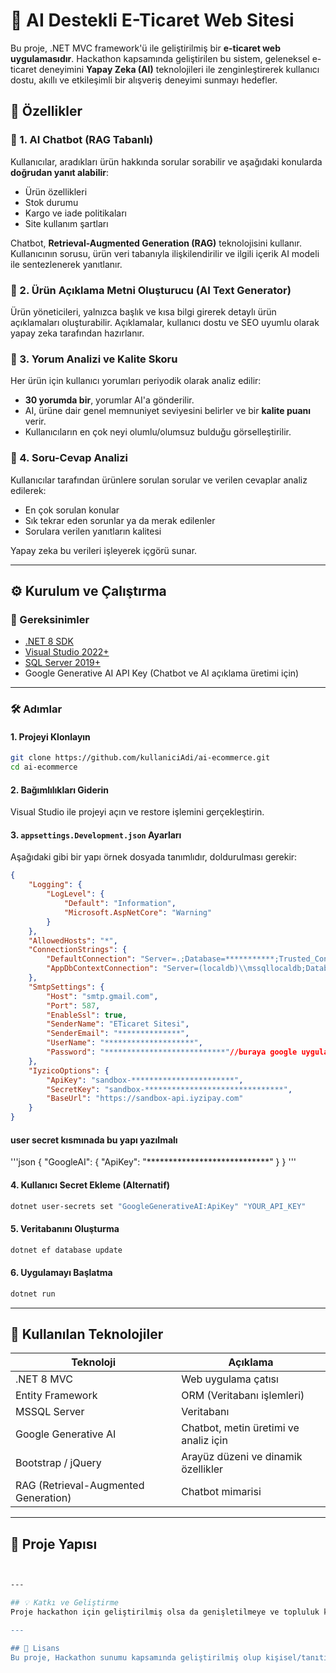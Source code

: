# 🛒 AI Destekli E-Ticaret Web Sitesi

Bu proje, .NET MVC framework'ü ile geliştirilmiş bir **e-ticaret web uygulamasıdır**. Hackathon kapsamında geliştirilen bu sistem, geleneksel e-ticaret deneyimini **Yapay Zeka (AI)** teknolojileri ile zenginleştirerek kullanıcı dostu, akıllı ve etkileşimli bir alışveriş deneyimi sunmayı hedefler.

## 🚀 Özellikler

### 🔹 1. AI Chatbot (RAG Tabanlı)
Kullanıcılar, aradıkları ürün hakkında sorular sorabilir ve aşağıdaki konularda **doğrudan yanıt alabilir**:
- Ürün özellikleri  
- Stok durumu  
- Kargo ve iade politikaları  
- Site kullanım şartları  

Chatbot, **Retrieval-Augmented Generation (RAG)** teknolojisini kullanır. Kullanıcının sorusu, ürün veri tabanıyla ilişkilendirilir ve ilgili içerik AI modeli ile sentezlenerek yanıtlanır.

### 🔹 2. Ürün Açıklama Metni Oluşturucu (AI Text Generator)
Ürün yöneticileri, yalnızca başlık ve kısa bilgi girerek detaylı ürün açıklamaları oluşturabilir. Açıklamalar, kullanıcı dostu ve SEO uyumlu olarak yapay zeka tarafından hazırlanır.

### 🔹 3. Yorum Analizi ve Kalite Skoru
Her ürün için kullanıcı yorumları periyodik olarak analiz edilir:
- **30 yorumda bir**, yorumlar AI'a gönderilir.
- AI, ürüne dair genel memnuniyet seviyesini belirler ve bir **kalite puanı** verir.
- Kullanıcıların en çok neyi olumlu/olumsuz bulduğu görselleştirilir.

### 🔹 4. Soru-Cevap Analizi
Kullanıcılar tarafından ürünlere sorulan sorular ve verilen cevaplar analiz edilerek:
- En çok sorulan konular
- Sık tekrar eden sorunlar ya da merak edilenler
- Sorulara verilen yanıtların kalitesi

Yapay zeka bu verileri işleyerek içgörü sunar.

---

## ⚙️ Kurulum ve Çalıştırma

### 🔧 Gereksinimler
- [.NET 8 SDK](https://dotnet.microsoft.com/en-us/download)
- [Visual Studio 2022+](https://visualstudio.microsoft.com/)
- [SQL Server 2019+](https://www.microsoft.com/en-us/sql-server/sql-server-downloads)
- Google Generative AI API Key (Chatbot ve AI açıklama üretimi için)

---

### 🛠️ Adımlar

#### 1. Projeyi Klonlayın
```bash
git clone https://github.com/kullaniciAdi/ai-ecommerce.git
cd ai-ecommerce
```

#### 2. Bağımlılıkları Giderin
Visual Studio ile projeyi açın ve restore işlemini gerçekleştirin.

#### 3. `appsettings.Development.json` Ayarları
Aşağıdaki gibi bir yapı örnek dosyada tanımlıdır, doldurulması gerekir:

```json
{
    "Logging": {
        "LogLevel": {
            "Default": "Information",
            "Microsoft.AspNetCore": "Warning"
        }
    },
    "AllowedHosts": "*",
    "ConnectionStrings": {
        "DefaultConnection": "Server=.;Database=***********;Trusted_Connection=True;TrustServerCertificate=true;",
        "AppDbContextConnection": "Server=(localdb)\\mssqllocaldb;Database=*********;Trusted_Connection=True;MultipleActiveResultSets=true"
    },
    "SmtpSettings": {
        "Host": "smtp.gmail.com",
        "Port": 587,
        "EnableSsl": true,
        "SenderName": "ETicaret Sitesi",
        "SenderEmail": "**************",
        "UserName": "********************",
        "Password": "***************************"//buraya google uygulama şifrenizi girin
    },
    "IyzicoOptions": {
        "ApiKey": "sandbox-***********************",
        "SecretKey": "sandbox-*******************************",
        "BaseUrl": "https://sandbox-api.iyzipay.com"
    }
}
```
#### user secret kısmınada bu yapı yazılmalı
'''json
{
    "GoogleAI": {
        "ApiKey": "****************************"
    }
}
'''

#### 4. Kullanıcı Secret Ekleme (Alternatif)
```bash
dotnet user-secrets set "GoogleGenerativeAI:ApiKey" "YOUR_API_KEY"
```

#### 5. Veritabanını Oluşturma
```bash
dotnet ef database update
```

#### 6. Uygulamayı Başlatma
```bash
dotnet run
```

---

## 🧠 Kullanılan Teknolojiler

| Teknoloji           | Açıklama |
|---------------------|----------|
| .NET 8 MVC          | Web uygulama çatısı |
| Entity Framework    | ORM (Veritabanı işlemleri) |
| MSSQL Server        | Veritabanı |
| Google Generative AI | Chatbot, metin üretimi ve analiz için |
| Bootstrap / jQuery  | Arayüz düzeni ve dinamik özellikler |
| RAG (Retrieval-Augmented Generation) | Chatbot mimarisi |

---

## 📂 Proje Yapısı

```bash


---

## 💡 Katkı ve Geliştirme
Proje hackathon için geliştirilmiş olsa da genişletilmeye ve topluluk katkılarına açıktır. Öneriler, pull request'ler ve hata bildirimleri memnuniyetle karşılanır.

---

## 📜 Lisans
Bu proje, Hackathon sunumu kapsamında geliştirilmiş olup kişisel/tanıtım amaçlıdır.
